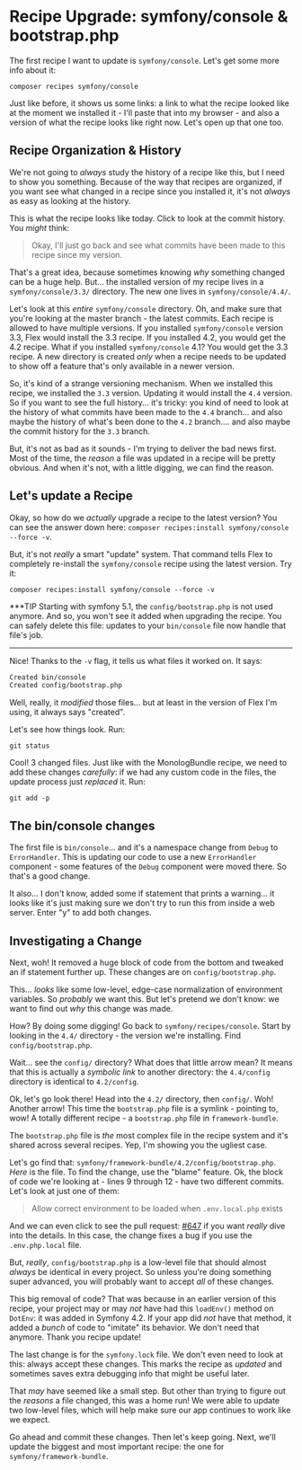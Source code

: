 # Recipe Upgrade: symfony/console & bootstrap.php

The first recipe I want to update is `symfony/console`. Let's get some more info
about it:

```terminal
composer recipes symfony/console
```

Just like before, it shows us some links: a link to what the recipe looked like
at the moment we installed it - I'll paste that into my browser - and also a
version of what the recipe looks like right now. Let's open up that one too.

## Recipe Organization & History

We're not going to *always* study the history of a recipe like this, but I need
to show you something. Because of the way that recipes are organized, if you want
see what changed in a recipe since you installed it, it's not *always* as easy
as looking at the history.

This is what the recipe looks like today. Click to look at the commit history.
You *might* think:

> Okay, I'll just go back and see what commits have been made to this recipe
> since my version.

That's a great idea, because sometimes knowing *why* something changed can be a
huge help. But... the installed version of my recipe lives in a
`symfony/console/3.3/` directory. The new one lives in `symfony/console/4.4/`.

Let's look at this *entire* `symfony/console` directory. Oh, and make sure that
you're looking at the master branch - the latest commits. Each recipe is allowed
to have multiple versions. If you installed `symfony/console` version 3.3, Flex
would install the 3.3 recipe. If you installed 4.2, you would get the 4.2 recipe.
What if you installed `symfony/console` 4.1? You would get the 3.3 recipe.
A new directory is created *only* when a recipe needs to be updated to show off a
feature that's only available in a newer version.

So, it's kind of a strange versioning mechanism. When we installed this recipe,
we installed the `3.3` version. Updating it would install the `4.4` version. So
if you want to see the full history... it's tricky: you kind of need to look at
the history of what commits have been made to the `4.4` branch... and also maybe
the history of what's been done to the `4.2` branch.... and also maybe the
commit history for the `3.3` branch.

But, it's not as bad as it sounds - I'm trying to deliver the bad news first.
Most of the time, the *reason* a file was updated in a recipe will be pretty
obvious. And when it's not, with a little digging, we can find the reason.

## Let's update a Recipe

Okay, so how do we *actually* upgrade a recipe to the latest version? You can see
the answer down here: `composer recipes:install symfony/console --force -v`.

But, it's not *really* a smart "update" system. That command tells Flex to
completely re-install the `symfony/console` recipe using the latest version. Try
it:

```terminal-silent
composer recipes:install symfony/console --force -v
```

***TIP
Starting with symfony 5.1, the `config/bootstrap.php` is not used anymore. And so, you won't
see it added when upgrading the recipe. You can safely delete this file: updates to your
`bin/console` file now handle that file's job.
***

Nice! Thanks to the `-v` flag, it tells us what files it worked on. It says:

```bash
Created bin/console
Created config/bootstrap.php
```

Well, really, it *modified* those files... but at least in the version of Flex
I'm using, it always says "created".

Let's see how things look. Run:

```terminal
git status
```

Cool! 3 changed files. Just like with the MonologBundle recipe, we need to add
these changes *carefully*: if we had any custom code in the files, the update
process just *replaced* it. Run:

```terminal
git add -p
```

## The bin/console changes

The first file is `bin/console`... and it's a namespace change from `Debug`
to `ErrorHandler`. This is updating our code to use a new `ErrorHandler`
component - some features of the `Debug` component were moved there. So that's a
good change.

It also... I don't know, added some if statement that prints a warning... it looks
like it's just making sure we don't try to run this from inside a web server. Enter
"y" to add both changes.

## Investigating a Change

Next, woh! It removed a huge block of code from the bottom and tweaked an if
statement further up. These changes are on `config/bootstrap.php`.

This... *looks* like some low-level, edge-case normalization of environment
variables. So *probably* we want this. But let's pretend we don't know: we want
to find out *why* this change was made.

How? By doing some digging! Go back to `symfony/recipes/console`. Start by looking
in the `4.4/` directory - the version we're installing. Find `config/bootstrap.php`.

Wait... see the `config/` directory? What does that little arrow mean? It means
that this is actually a *symbolic link* to another directory: the `4.4/config`
directory is identical to `4.2/config`.

Ok, let's go look there! Head into the `4.2/` directory, then `config/`. Woh!
Another arrow! This time the `bootstrap.php` file is a symlink - pointing to,
wow! A totally different recipe - a `bootstrap.php` file in `framework-bundle`.

The `bootstrap.php` file is *the* most complex file in the recipe system and
it's shared across several recipes. Yep, I'm showing you the ugliest case.

Let's go find that: `symfony/framework-bundle/4.2/config/bootstrap.php`.
*Here* is the file. To find the change, use the "blame" feature. Ok, the block
of code we're looking at - lines 9 through 12 - have two different commits. Let's
look at just one of them:

> Allow correct environment to be loaded when `.env.local.php` exists

And we can even click to see the pull request:
[#647](https://github.com/symfony/recipes/pull/647) if you want *really* dive
into the details. In this case, the change fixes a bug if you use the
`.env.php.local` file.

But, *really*, `config/bootstrap.php` is a low-level file that should almost
*always* be identical in every project. So unless you're doing something super
advanced, you will probably want to accept *all* of these changes.

This big removal of code? That was because in an earlier version of this recipe,
your project may or may *not* have had this `loadEnv()` method on `DotEnv`: it was
added in Symfony 4.2. If your app did *not* have that method, it added a *bunch*
of code to "imitate" its behavior. We don't need that anymore. Thank you recipe
update!

The last change is for the `symfony.lock` file. We don't even need to look at this:
always accept these changes. This marks the recipe as *updated* and sometimes saves
extra debugging info that might be useful later.

That *may* have seemed like a small step. But other than trying to figure out the
*reasons* a file changed, this was a home run! We were able to update two low-level
files, which will help make sure our app continues to work like we expect.

Go ahead and commit these changes. Then let's keep going. Next, we'll update the
biggest and most important recipe: the one for `symfony/framework-bundle`.
